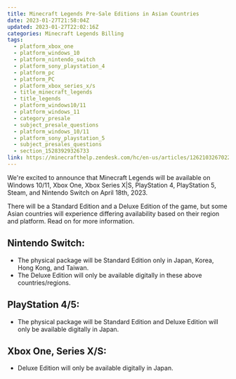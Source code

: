 ```yaml
---
title: Minecraft Legends Pre-Sale Editions in Asian Countries
date: 2023-01-27T21:58:04Z
updated: 2023-01-27T22:02:16Z
categories: Minecraft Legends Billing
tags:
  - platform_xbox_one
  - platform_windows_10
  - platform_nintendo_switch
  - platform_sony_playstation_4
  - platform_pc
  - platform_PC
  - platform_xbox_series_x/s
  - title_minecraft_legends
  - title_legends
  - platform_windows10/11
  - platform_windows_11
  - category_presale
  - subject_presale_questions
  - platform_windows_10/11
  - platform_sony_playstation_5
  - subject_presales_questions
  - section_15283929326733
link: https://minecrafthelp.zendesk.com/hc/en-us/articles/12621032670221-Minecraft-Legends-Pre-Sale-Editions-in-Asian-Countries
---
```


We're excited to announce that Minecraft Legends will be available on Windows 10/11, Xbox One, Xbox Series X\|S, PlayStation 4, PlayStation 5, Steam, and Nintendo Switch on April 18th, 2023. 

There will be a Standard Edition and a Deluxe Edition of the game, but some Asian countries will experience differing availability based on their region and platform. Read on for more information.

## Nintendo Switch:

-   The physical package will be Standard Edition only in Japan, Korea, Hong Kong, and Taiwan.
-   The Deluxe Edition will only be available digitally in these above countries/regions.

## PlayStation 4/5:

-   The physical package will be Standard Edition and Deluxe Edition will only be available digitally in Japan.

## Xbox One, Series X/S:

-   Deluxe Edition will only be available digitally in Japan.
